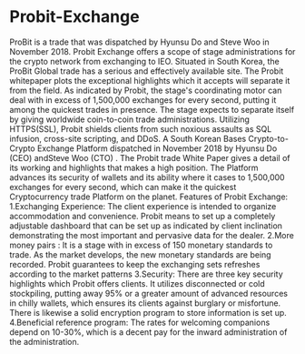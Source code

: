 # Probit-Exchange
ProBit is a trade that was dispatched by Hyunsu Do and Steve Woo in November 2018. Probit Exchange offers a scope of stage administrations for the crypto network from exchanging to IEO. 
Situated in South Korea, the ProBit Global trade has a serious and effectively available site. 
The Probit whitepaper plots the exceptional highlights which it accepts will separate it from the field. As indicated by Probit, the stage's coordinating motor can deal with in excess of 1,500,000 exchanges for every second, putting it among the quickest trades in presence. 
The stage expects to separate itself by giving worldwide coin-to-coin trade administrations. Utilizing HTTPS(SSL), Probit shields clients from such noxious assaults as SQL infusion, cross-site scripting, and DDoS. 
A South Korean Bases Crypto-to-Crypto Exchange Platform dispatched in November 2018 by Hyunsu Do (CEO) andSteve Woo (CTO) . The Probit trade White Paper gives a detail of its working and highlights that makes a high position. The Platform advances its security of wallets and its ability where it cases to 1,500,000 exchanges for every second, which can make it the quickest Cryptocurrency trade Platform on the planet.
Features of Probit Exchange:
1.Exchanging Experience: The client experience is intended to organize accommodation and convenience. Probit means to set up a completely adjustable dashboard that can be set up as indicated by client inclination demonstrating the most important and pervasive data for the dealer. 
2.More money pairs : It is a stage with in excess of 150 monetary standards to trade. As the market develops, the new monetary standards are being recorded. Probit guarantees to keep the exchanging sets refreshes according to the market patterns 
3.Security: There are three key security highlights which Probit offers clients. It utilizes disconnected or cold stockpiling, putting away 95% or a greater amount of advanced resources in chilly wallets, which ensures its clients against burglary or misfortune. There is likewise a solid encryption program to store information is set up. 
4.Beneficial reference program: The rates for welcoming companions depend on 10-30%, which is a decent pay for the inward administration of the administration.
